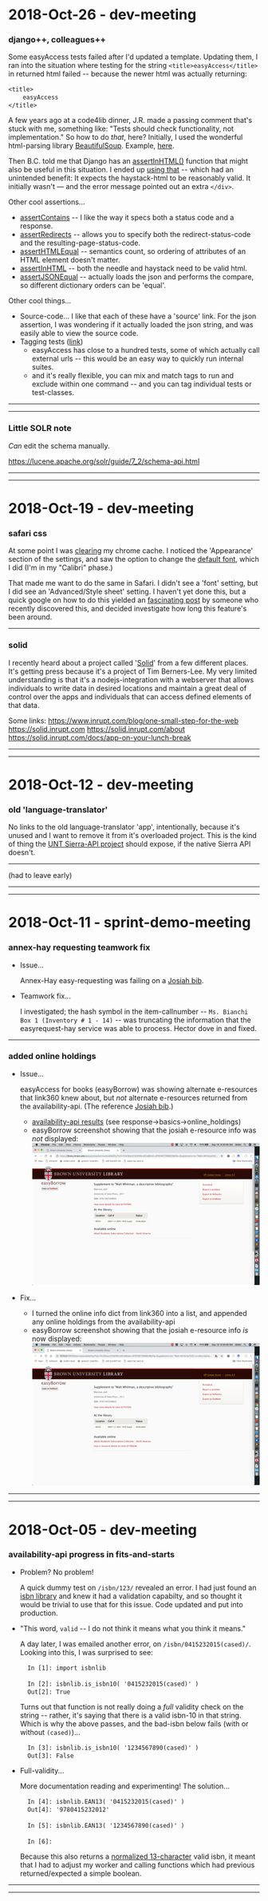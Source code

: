2018-Oct-26 - dev-meeting
=========================

### django++, colleagues++

Some easyAccess tests failed after I'd updated a template. Updating them, I ran into the situation where testing for the string `<title>easyAccess</title>` in returned html failed -- because the newer html was actually returning:

    <title>
        easyAccess
    </title>

A few years ago at a code4lib dinner, J.R. made a passing comment that's stuck with me, something like: "Tests should check functionality, not implementation." So how to do _that_, here? Initially, I used the wonderful html-parsing library [BeautifulSoup](https://www.crummy.com/software/BeautifulSoup/). Example, [here](https://github.com/Brown-University-Library/easyaccess_project/blob/82f1b29cba0f3893549923bf153d4bc1e08aa543/findit/tests/test_views.py#L69-L72).

Then B.C. told me that Django has an [assertInHTML()](https://docs.djangoproject.com/en/1.11/topics/testing/tools/#django.test.SimpleTestCase.assertInHTML) function that might also be useful in this situation. I ended up [using that](https://github.com/Brown-University-Library/easyaccess_project/blob/112c5bf675fca37fd5412cf8dbab62abb0bb3c07/findit/tests/test_views.py#L68-L72) -- which had an unintended benefit: It expects the haystack-html to be reasonably valid. It initially wasn't — and the error message pointed out an extra `</div>`.

Other cool assertions...
- [assertContains](https://docs.djangoproject.com/en/1.11/topics/testing/tools/#django.test.SimpleTestCase.assertContains) -- I like the way it specs both a status code and a response.
- [assertRedirects](https://docs.djangoproject.com/en/1.11/topics/testing/tools/#django.test.SimpleTestCase.assertRedirects) -- allows you to specify both the redirect-status-code and the resulting-page-status-code.
- [assertHTMLEqual](https://docs.djangoproject.com/en/1.11/topics/testing/tools/#django.test.SimpleTestCase.assertHTMLEqual) -- semantics count, so ordering of attributes of an HTML element doesn't matter.
- [assertInHTML](https://docs.djangoproject.com/en/1.11/topics/testing/tools/#django.test.SimpleTestCase.assertInHTML) -- both the needle and haystack need to be valid html.
- [assertJSONEqual](https://docs.djangoproject.com/en/1.11/topics/testing/tools/#django.test.SimpleTestCase.assertJSONEqual) -- actually loads the json and performs the compare, so different dictionary orders can be 'equal'.

Other cool things...
- Source-code... I like that each of these have a 'source' link. For the json assertion, I was wondering if it actually loaded the json string, and was easily able to view the source code.
- Tagging tests ([link](https://docs.djangoproject.com/en/1.11/topics/testing/tools/#tagging-tests))
    - easyAccess has close to a hundred tests, some of which actually call external urls -- this would be an easy way to quickly run internal suites.
    - and it's really flexible, you can mix and match tags to run and exclude within one command -- and you can tag individual tests or test-classes.

---
---

### Little SOLR note

_Can_ edit the schema manually.

<https://lucene.apache.org/solr/guide/7_2/schema-api.html>

---
---


2018-Oct-19 - dev-meeting
=========================

### safari css

At some point I was [clearing](chrome://settings/clearBrowserData) my chrome cache. I noticed the 'Appearance' section of the settings, and saw the option to change the [default font](chrome://settings/fonts), which I did (I'm in my "Calibri" phase.)

That made me want to do the same in Safari. I didn't see a 'font' setting, but I did see an 'Advanced/Style sheet' setting. I haven't yet done this, but a quick google on how to do this yielded an [fascinating post](http://theoveranalyzed.net/2018/3/16/safaris-custom-style-sheet) by someone who recently discovered this, and decided investigate how long this feature's been around.

---


### solid

I recently heard about a project called '[Solid](https://solid.inrupt.com)' from a few different places. It's getting press because it's a project of Tim Berners-Lee. My very limited understanding is that it's a nodejs-integration with a webserver that allows individuals to write data in desired locations and maintain a great deal of control over the apps and individuals that can access defined elements of that data.

Some links:
<https://www.inrupt.com/blog/one-small-step-for-the-web>
<https://solid.inrupt.com>
<https://solid.inrupt.com/about>
<https://solid.inrupt.com/docs/app-on-your-lunch-break>

---
---


2018-Oct-12 - dev-meeting
=========================

### old 'language-translator'

No links to the old language-translator 'app', intentionally, because it's unused and I want to remove it from it's overloaded project. This is the kind of thing the [UNT Sierra-API project](https://github.com/unt-libraries/catalog-api) should expose, if the native Sierra API doesn't.

---

(had to leave early)

---
---


2018-Oct-11 - sprint-demo-meeting
=================================

### annex-hay requesting teamwork fix

- Issue...

    Annex-Hay easy-requesting was failing on a [Josiah bib](https://search.library.brown.edu/catalog/b3647974).

- Teamwork fix...

    I investigated; the hash symbol in the item-callnumber -- `Ms. Bianchi Box 1 (Inventory # 1 - 14)` -- was truncating the information that the easyrequest-hay service was able to process. Hector dove in and fixed.

---


### added online holdings

- Issue...

    easyAccess for books (easyBorrow) was showing alternate e-resources that link360 knew about, but _not_ alternate e-resources returned from the availability-api. (The reference [Josiah bib](https://search.library.brown.edu/catalog/b5707094).)

    - [availability-api results](https://library.brown.edu/availability_api/v1/isbn/9781587299803/) (see response->basics->online_holdings)
    - easyBorrow screenshot showing that the josiah e-resource info was _not_ displayed: ![ezb_before](img_2019-09_eza_screenshot_before.png "before-screenshot")

- Fix...

    - I turned the online info dict from link360 into a list, and appended any online holdings from the availability-api
    - easyBorrow screenshot showing that the josiah e-resource info _is_ now displayed: ![ezb_after](img_2019-09_eza_screenshot_after.png "after-screenshot")

---
---


2018-Oct-05 - dev-meeting
=========================

### availability-api progress in fits-and-starts

- Problem? No problem!

    A quick dummy test on `/isbn/123/` revealed an error. I had just found an [isbn library](https://isbnlib.readthedocs.io/en/latest/) and knew it had a validation capabilty, and so thought it would be trivial to use that for this issue. Code updated and put into production.

- "This word, `valid` -- I do not think it means what you think it means."

    A day later, I was emailed another error, on `/isbn/0415232015(cased)/`. Looking into this, I was surprised to see:

        In [1]: import isbnlib

        In [2]: isbnlib.is_isbn10( '0415232015(cased)' )
        Out[2]: True

    Turns out that function is not really doing a _full_ validity check on the string -- rather, it's saying that there is a valid isbn-10 in that string. Which is why the above passes, and the bad-isbn below fails (with or without `(cased)`)...

        In [3]: isbnlib.is_isbn10( '1234567890(cased)' )
        Out[3]: False

- Full-validity...

    More documentation reading and experimenting! The solution...

        In [4]: isbnlib.EAN13( '0415232015(cased)' )
        Out[4]: '9780415232012'

        In [5]: isbnlib.EAN13( '1234567890(cased)' )

        In [6]:

    Because this also returns a [normalized 13-character](https://en.wikipedia.org/wiki/International_Standard_Book_Number#EAN_format_used_in_barcodes,_and_upgrading) valid isbn, it meant that I had to adjust my worker and calling functions which had previous returned/expected a simple boolean.


---
---
